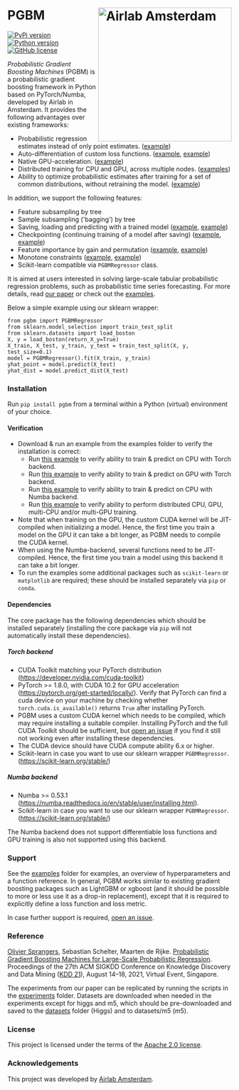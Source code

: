 # PGBM <img src="https://icai.ai/wp-content/uploads/2020/01/AIRLabAmsterdam-10-6-gecomprimeerd-transparant.png" width="300" alt="Airlab Amsterdam" align="right"> #
[![PyPi version](https://img.shields.io/pypi/v/pgbm)](https://pypi.org/project/pgbm/)
[![Python version](https://img.shields.io/pypi/pyversions/pgbm)](https://docs.conda.io/en/latest/miniconda.html)
[![GitHub license](https://img.shields.io/pypi/l/pgbm)](https://github.com/elephaint/pgbm/blob/main/LICENSE)

_Probabilistic Gradient Boosting Machines_ (PGBM) is a probabilistic gradient boosting framework in Python based on PyTorch/Numba, developed by Airlab in Amsterdam. It provides the following advantages over existing frameworks:
* Probabilistic regression estimates instead of only point estimates. ([example](https://github.com/elephaint/pgbm/blob/main/examples/pytorch/example01_housing_cpu.py))
* Auto-differentiation of custom loss functions. ([example](https://github.com/elephaint/pgbm/blob/main/examples/pytorch/example08_housing_autodiff.py), [example](https://github.com/elephaint/pgbm/blob/main/examples/pytorch/example10_covidhospitaladmissions.py))
* Native GPU-acceleration. ([example](https://github.com/elephaint/pgbm/blob/main/examples/pytorch/example02_housing_gpu.py))
* Distributed training for CPU and GPU, across multiple nodes. ([examples](https://github.com/elephaint/pgbm/blob/main/examples/pytorch_dist/))
* Ability to optimize probabilistic estimates after training for a set of common distributions, without retraining the model. ([example](https://github.com/elephaint/pgbm/blob/main/examples/pytorch/example07_optimizeddistribution.py))

In addition, we support the following features:
* Feature subsampling by tree
* Sample subsampling ('bagging') by tree
* Saving, loading and predicting with a trained model ([example](https://github.com/elephaint/pgbm/blob/main/examples/pytorch/example11_housing_saveandload.py), [example](https://github.com/elephaint/pgbm/blob/main/examples/numba/example11_housing_saveandload.py))
* Checkpointing (continuing training of a model after saving) ([example](https://github.com/elephaint/pgbm/blob/main/examples/pytorch/example12_housing_checkpointing.py), [example](https://github.com/elephaint/pgbm/blob/main/examples/numba/example12_housing_checkpointing.py))
* Feature importance by gain and permutation ([example](https://github.com/elephaint/pgbm/blob/main/examples/pytorch/example09_housing_featimportance.py), [example](https://github.com/elephaint/pgbm/blob/main/examples/numba/example09_housing_featimportance.py))
* Monotone constraints ([example](https://github.com/elephaint/pgbm/blob/main/examples/pytorch/example15_monotone_constraints.py), [example](https://github.com/elephaint/pgbm/blob/main/examples/numba/example13_monotone_constraints.py))
* Scikit-learn compatible via `PGBMRegressor` class. 

It is aimed at users interested in solving large-scale tabular probabilistic regression problems, such as probabilistic time series forecasting. For more details, read [our paper](https://arxiv.org/abs/2106.01682) or check out the [examples](https://github.com/elephaint/pgbm/tree/main/examples).

Below a simple example using our sklearn wrapper:
```
from pgbm import PGBMRegressor
from sklearn.model_selection import train_test_split
from sklearn.datasets import load_boston
X, y = load_boston(return_X_y=True)
X_train, X_test, y_train, y_test = train_test_split(X, y, test_size=0.1)
model = PGBMRegressor().fit(X_train, y_train)  
yhat_point = model.predict(X_test)
yhat_dist = model.predict_dist(X_test)
```

### Installation ###
Run `pip install pgbm` from a terminal within a Python (virtual) environment of your choice.

#### Verification ####
* Download & run an example from the examples folder to verify the installation is correct:
  * Run [this example](https://github.com/elephaint/pgbm/blob/main/examples/pytorch/example01_housing_cpu.py) to verify ability to train & predict on CPU with Torch backend.
  * Run [this example](https://github.com/elephaint/pgbm/blob/main/examples/pytorch/example02_housing_gpu.py) to verify ability to train & predict on GPU with Torch backend.
  * Run [this example](https://github.com/elephaint/pgbm/blob/main/examples/numba/example01_housing_cpu.py) to verify ability to train & predict on CPU with Numba backend.
  * Run [this example](https://github.com/elephaint/pgbm/blob/main/examples/pytorch_dist/example13_housing_dist.py) to verify ability to perform distributed CPU, GPU, multi-CPU and/or multi-GPU training.
* Note that when training on the GPU, the custom CUDA kernel will be JIT-compiled when initializing a model. Hence, the first time you train a model on the GPU it can take a bit longer, as PGBM needs to compile the CUDA kernel. 
* When using the Numba-backend, several functions need to be JIT-compiled. Hence, the first time you train a model using this backend it can take a bit longer.
* To run the examples some additional packages such as `scikit-learn` or `matplotlib` are required; these should be installed separately via `pip` or  `conda`.

#### Dependencies ####
The core package has the following dependencies which should be installed separately (installing the core package via `pip` will not automatically install these dependencies).

##### Torch backend #####
* CUDA Toolkit matching your PyTorch distribution (https://developer.nvidia.com/cuda-toolkit)
* PyTorch >= 1.8.0, with CUDA 10.2 for GPU acceleration (https://pytorch.org/get-started/locally/). Verify that PyTorch can find a cuda device on your machine by checking whether `torch.cuda.is_available()` returns `True` after installing PyTorch.
* PGBM uses a custom CUDA kernel which needs to be compiled, which may require installing a suitable compiler. Installing PyTorch and the full CUDA Toolkit should be sufficient, but [open an issue](https://github.com/elephaint/pgbm/issues) if you find it still not working even after installing these dependencies. 
* The CUDA device should have CUDA compute ability 6.x or higher.
* Scikit-learn in case you want to use our sklearn wrapper `PGBMRegressor`. (https://scikit-learn.org/stable/)

##### Numba backend #####
* Numba >= 0.53.1 (https://numba.readthedocs.io/en/stable/user/installing.html). 
* Scikit-learn in case you want to use our sklearn wrapper `PGBMRegressor`. (https://scikit-learn.org/stable/)

The Numba backend does not support differentiable loss functions and GPU training is also not supported using this backend.

### Support ###
See the [examples](https://github.com/elephaint/pgbm/tree/main/examples) folder for examples, an overview of hyperparameters and a function reference. In general, PGBM works similar to existing gradient boosting packages such as LightGBM or xgboost (and it should be possible to more or less use it as a drop-in replacement), except that it is required to explicitly define a loss function and loss metric.

In case further support is required, [open an issue](https://github.com/elephaint/pgbm/issues).

### Reference ###
[Olivier Sprangers](mailto:o.r.sprangers@uva.nl), Sebastian Schelter, Maarten de Rijke. [Probabilistic Gradient Boosting Machines for Large-Scale Probabilistic Regression](https://arxiv.org/abs/2106.01682). Proceedings of the 27th ACM SIGKDD Conference on Knowledge Discovery and Data Mining ([KDD 21](https://www.kdd.org/kdd2021/)), August 14–18, 2021, Virtual Event, Singapore.

The experiments from our paper can be replicated by running the scripts in the [experiments](https://github.com/elephaint/pgbm/tree/main/paper/experiments) folder. Datasets are downloaded when needed in the experiments except for higgs and m5, which should be pre-downloaded and saved to the [datasets](https://github.com/elephaint/pgbm/tree/main/paper/datasets) folder (Higgs) and to datasets/m5 (m5).

### License ###
This project is licensed under the terms of the [Apache 2.0 license](https://github.com/elephaint/pgbm/blob/main/LICENSE).

### Acknowledgements ###
This project was developed by [Airlab Amsterdam](https://icai.ai/airlab/).